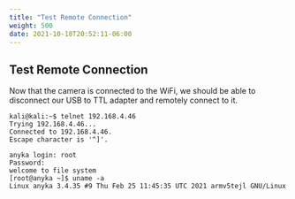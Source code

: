```yaml
---
title: "Test Remote Connection"
weight: 500
date: 2021-10-18T20:52:11-06:00
---
```




## Test Remote Connection
Now that the camera is connected to the WiFi, we should be able to disconnect our USB to TTL adapter and remotely connect to it.
```
kali@kali:~$ telnet 192.168.4.46
Trying 192.168.4.46...
Connected to 192.168.4.46.
Escape character is '^]'.

anyka login: root
Password:
welcome to file system
[root@anyka ~]$ uname -a
Linux anyka 3.4.35 #9 Thu Feb 25 11:45:35 UTC 2021 armv5tejl GNU/Linux
```
